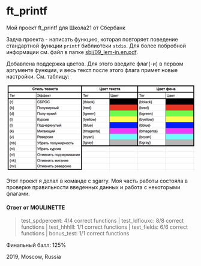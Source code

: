 # ft_printf
Мой проект ft_printf для Школа21 от Сбербанк

Задча проекта - написать функцию, которая повторяет поведение стандартной функции `printf` библиотеки `stdio`. Для более побробной информации см. файл в папке [sbj/09_lem-in.en.pdf](sbj/09_lem-in.en.pdf).

Добавлена поддержка цветов. Для этого введите флаг(-и) в первом аргументе функции, и весь текст после этого флага примет новые настройки. См. таблицу:

![ft_printf colors table](https://raw.githubusercontent.com/TesenComputerCorporation/ft_printf/master/imgs/printf_colors.png)

Этот проект я делал в команде с sgarry. Моя часть работы состояла в проверке правильности введенных данных и работа с некоторыми флагами.

####  Ответ от  MOULINETTE
>test_spdpercent: 4/4 correct functions | test_ldfiouxc: 8/8 correct functions | test_hhhlll: 1/1 correct functions | test_fields: 6/6 correct functions | bonus_test: 1/1 correct functions

Финальный балл: 125%

2019, Moscow, Russia

